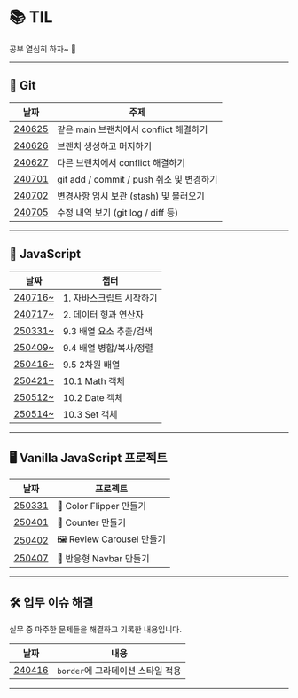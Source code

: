 # 📚 TIL

공부 열심히 하자~ 💪

---

## 📖 Git

| 날짜                      | 주제                                     |
| ------------------------- | ---------------------------------------- |
| [240625](./Git/240625.md) | 같은 main 브랜치에서 conflict 해결하기   |
| [240626](./Git/240626.md) | 브랜치 생성하고 머지하기                 |
| [240627](./Git/240627.md) | 다른 브랜치에서 conflict 해결하기        |
| [240701](./Git/240701.md) | git add / commit / push 취소 및 변경하기 |
| [240702](./Git/240702.md) | 변경사항 임시 보관 (stash) 및 불러오기   |
| [240705](./Git/240705.md) | 수정 내역 보기 (git log / diff 등)       |

---

## 📖 JavaScript

| 날짜                                    | 챕터                     |
| --------------------------------------- | ------------------------ |
| [240716~](./JavaScript/chapter_1.md)    | 1. 자바스크립트 시작하기 |
| [240717~](./JavaScript/chapter_2.md)    | 2. 데이터 형과 연산자    |
| [250331~](./JavaScript/chapter_9-3.md)  | 9.3 배열 요소 추출/검색  |
| [250409~](./JavaScript/chapter_9-4.md)  | 9.4 배열 병합/복사/정렬  |
| [250416~](./JavaScript/chapter_9-5.md)  | 9.5 2차원 배열           |
| [250421~](./JavaScript/chapter_10-1.md) | 10.1 Math 객체           |
| [250512~](./JavaScript/chapter_10-2.md) | 10.2 Date 객체           |
| [250514~](./JavaScript/chapter_10-3.md) | 10.3 Set 객체           |

---

## 🖥️ Vanilla JavaScript 프로젝트

| 날짜                                                                             | 프로젝트                  |
| -------------------------------------------------------------------------------- | ------------------------- |
| [250331](https://2mini2mini.github.io/TIL/Vanilla_Js/Color_Flipper/index.html)   | 🎨 Color Flipper 만들기   |
| [250401](https://2mini2mini.github.io/TIL/Vanilla_Js/Counter/index.html)         | 🔢 Counter 만들기         |
| [250402](https://2mini2mini.github.io/TIL/Vanilla_Js/Review_Carousel/index.html) | 🖼️ Review Carousel 만들기 |
| [250407](https://2mini2mini.github.io/TIL/Vanilla_Js/Navbar/index.html)          | 📱 반응형 Navbar 만들기   |

---

## 🛠️ 업무 이슈 해결

실무 중 마주한 문제들을 해결하고 기록한 내용입니다.

| 날짜                             | 내용                              |
| -------------------------------- | --------------------------------- |
| [240416](./Work_Issue/250416.md) | `border`에 그라데이션 스타일 적용 |

---
